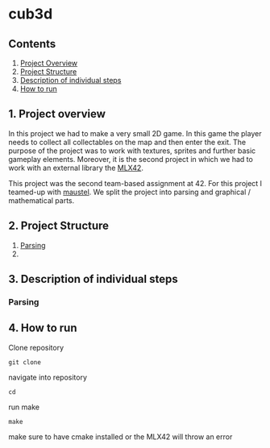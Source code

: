 # cub3d

## Contents

1. [Project Overview](#1-Project-overview)
2. [Project Structure](#2-Project-Structure)
3. [Description of individual steps](#3-Description-of-individual-steps)
4. [How to run](#4-How-to-run)

## 1. Project overview

In this project we had to make a very small 2D game. In this game the player needs to collect all collectables on the map and then enter the exit. The purpose of the project was to work with textures, sprites and further basic gameplay elements. Moreover, it is the second project in which we had to work with an external library the [MLX42](https://github.com/codam-coding-college/MLX42).


This project was the second team-based assignment at 42. For this project I teamed-up with [maustel](https://github.com/maustel). We split the project into parsing and graphical / mathematical parts.

## 2. Project Structure

1. [Parsing](#parsing)
2. 

## 3. Description of individual steps

### Parsing

### ###

## 4. How to run

Clone repository
```
git clone
```

navigate into repository
```
cd
```

run make
```
make
```

make sure to have cmake installed or the MLX42 will throw an error
